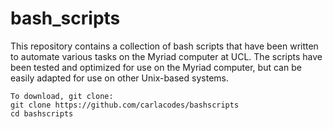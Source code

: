 # bash_scripts
This repository contains a collection of bash scripts that have been written to automate various tasks on the Myriad computer at UCL. The scripts have been tested and optimized for use on the Myriad computer, but can be easily adapted for use on other Unix-based systems.
```
To download, git clone:
git clone https://github.com/carlacodes/bashscripts
cd bashscripts
```